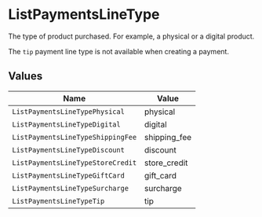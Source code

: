 # ListPaymentsLineType

The type of product purchased. For example, a physical or a digital product.

The `tip` payment line type is not available when creating a payment.


## Values

| Name                              | Value                             |
| --------------------------------- | --------------------------------- |
| `ListPaymentsLineTypePhysical`    | physical                          |
| `ListPaymentsLineTypeDigital`     | digital                           |
| `ListPaymentsLineTypeShippingFee` | shipping_fee                      |
| `ListPaymentsLineTypeDiscount`    | discount                          |
| `ListPaymentsLineTypeStoreCredit` | store_credit                      |
| `ListPaymentsLineTypeGiftCard`    | gift_card                         |
| `ListPaymentsLineTypeSurcharge`   | surcharge                         |
| `ListPaymentsLineTypeTip`         | tip                               |